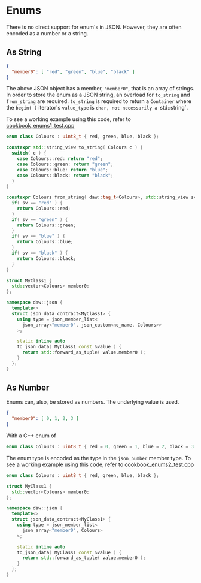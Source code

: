 # Enums

There is no direct support for enum's in JSON.  However, they are often encoded as a number or a string.

## As String 
```json
{
  "member0": [ "red", "green", "blue", "black" ]
}
```
The above JSON object has a member, `"member0"`, that is an array of strings.
In order to store the enum as a JSON string, an overload for `to_string` and `from_string` are required. `to_string` is required to return a `Container` where the `begin( )` iterator's `value_type` is `char, not necessarily a `std::string`.

To see a working example using this code, refer to [cookbook_enums1_test.cpp](../tests/cookbook_enums1_test.cpp) 
```cpp
enum class Colours : uint8_t { red, green, blue, black };

constexpr std::string_view to_string( Colours c ) {
  switch( c ) {
    case Colours::red: return "red";
    case Colours::green: return "green";
    case Colours::blue: return "blue";
    case Colours::black: return "black";
  }
}

constexpr Colours from_string( daw::tag_t<Colours>, std::string_view sv ) {
  if( sv == "red" ) {
    return Colours::red;
  }
  if( sv == "green" ) {
    return Colours::green;
  }
  if( sv == "blue" ) {
    return Colours::blue;
  }
  if( sv == "black" ) {
    return Colours::black;
  }
}

struct MyClass1 {
  std::vector<Colours> member0;
};

namespace daw::json {
  template<>
  struct json_data_contract<MyClass1> {
    using type = json_member_list<
      json_array<"member0", json_custom<no_name, Colours>>
    >;

    static inline auto
    to_json_data( MyClass1 const &value ) {
      return std::forward_as_tuple( value.member0 );
    }
  };
}
```

## As Number

Enums can, also, be stored as numbers.  The underlying value is used.

```json
{
  "member0": [ 0, 1, 2, 3 ]
}
```

With a C++ enum of
```cpp
enum class Colours : uint8_t { red = 0, green = 1, blue = 2, black = 3 };
```

The enum type is encoded as the type in the `json_number` member type.
To see a working example using this code, refer to [cookbook_enums2_test.cpp](../tests/cookbook_enums2_test.cpp) 
```cpp
enum class Colours : uint8_t { red, green, blue, black };

struct MyClass1 {
  std::vector<Colours> member0;
};

namespace daw::json {
  template<>
  struct json_data_contract<MyClass1> {
    using type = json_member_list<
      json_array<"member0", Colours>
    >;

    static inline auto
    to_json_data( MyClass1 const &value ) {
      return std::forward_as_tuple( value.member0 );
    }
  };
}
```
